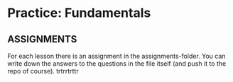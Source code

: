 # Practice: Fundamentals

## ASSIGNMENTS
For each lesson there is an assignment in the assignments-folder.
You can write down the answers to the questions in the file itself (and push it to the repo of course).
trtrrtrttr